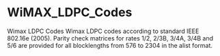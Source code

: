 # WiMAX_LDPC_Codes

Wimax LDPC Codes
Wimax LDPC codes according to standard IEEE 802.16e (2005). Parity check matrices for rates 1/2, 2/3B, 3/4A, 3/4B and 5/6 are provided for all blocklengths from 576 to 2304 in the alist format.

